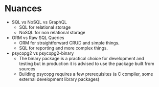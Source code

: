 # Nuances

- SQL vs NoSQL vs GraphQL
  - SQL for relational storage
  - NoSQL for non relational storage
- ORM vs Raw SQL Queries
  - ORM for straightforward CRUD and simple things.
  - SQL for reporting and more complex things.
- psycopg2 vs psycopg2-binary
  - The binary package is a practical choice for development and testing but in production it is advised to use the package built from sources
  - Building psycopg requires a few prerequisites (a C compiler, some external development library packages)
